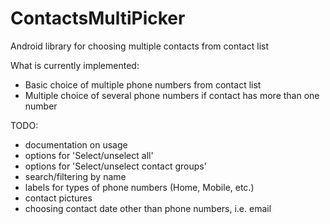 ContactsMultiPicker
===================

Android library for choosing multiple contacts from contact list

What is currently implemented:
* Basic choice of multiple phone numbers from contact list
* Multiple choice of several phone numbers if contact has more than one number

TODO:
* documentation on usage
* options for 'Select/unselect all'
* options for 'Select/unselect contact groups'
* search/filtering by name
* labels for types of phone numbers (Home, Mobile, etc.)
* contact pictures
* choosing contact date other than phone numbers, i.e. email
